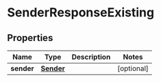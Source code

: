 
# SenderResponseExisting

## Properties
Name | Type | Description | Notes
------------ | ------------- | ------------- | -------------
**sender** | [**Sender**](Sender.md) |  |  [optional]



